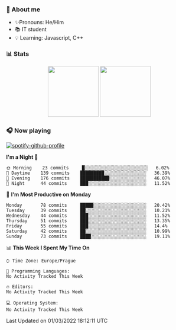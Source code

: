 ### 👋 About me

- ✨Pronouns: He/Him
- 📚 IT student
- 💡 Learning: Javascript, C++

### 📊 Stats
<p align="center">
  <img height="137px" src="https://github-readme-stats-ashy-seven.vercel.app/api?username=Nanoslav&count_private=true&theme=dark&show_icons=true" />
  <img height="137px" src="https://github-readme-stats-ashy-seven.vercel.app/api/top-langs?username=Nanoslav&count_private=true&layout=compact&theme=dark" />
</p>

### 🎧 Now playing
[![spotify-github-profile](https://spotify-github-profile.vercel.app/api/view?uid=g509347fts6blldcmm8uxhzib&cover_image=true&theme=novatorem)](https://spotify-github-profile.vercel.app/api/view?uid=g509347fts6blldcmm8uxhzib&redirect=true)

<!--START_SECTION:waka-->
**I'm a Night 🦉** 

```text
🌞 Morning    23 commits     █░░░░░░░░░░░░░░░░░░░░░░░░   6.02% 
🌆 Daytime    139 commits    █████████░░░░░░░░░░░░░░░░   36.39% 
🌃 Evening    176 commits    ███████████░░░░░░░░░░░░░░   46.07% 
🌙 Night      44 commits     ███░░░░░░░░░░░░░░░░░░░░░░   11.52%

```
📅 **I'm Most Productive on Monday** 

```text
Monday       78 commits     █████░░░░░░░░░░░░░░░░░░░░   20.42% 
Tuesday      39 commits     ██░░░░░░░░░░░░░░░░░░░░░░░   10.21% 
Wednesday    44 commits     ███░░░░░░░░░░░░░░░░░░░░░░   11.52% 
Thursday     51 commits     ███░░░░░░░░░░░░░░░░░░░░░░   13.35% 
Friday       55 commits     ███░░░░░░░░░░░░░░░░░░░░░░   14.4% 
Saturday     42 commits     ██░░░░░░░░░░░░░░░░░░░░░░░   10.99% 
Sunday       73 commits     ████░░░░░░░░░░░░░░░░░░░░░   19.11%

```


📊 **This Week I Spent My Time On** 

```text
⌚︎ Time Zone: Europe/Prague

💬 Programming Languages: 
No Activity Tracked This Week

🔥 Editors: 
No Activity Tracked This Week

💻 Operating System: 
No Activity Tracked This Week

```


 Last Updated on 01/03/2022 18:12:11 UTC
<!--END_SECTION:waka-->

<!--
**Nanoslav/Nanoslav** is a ✨ _special_ ✨ repository because its `README.md` (this file) appears on your GitHub profile.

Here are some ideas to get you started:

- 🔭 I’m currently working on ...
- 🌱 I’m currently learning ...
- 👯 I’m looking to collaborate on ...
- 🤔 I’m looking for help with ...
- 💬 Ask me about ...
- 📫 How to reach me: ...
- 😄 Pronouns: ...
- ⚡ Fun fact: ...
-->
